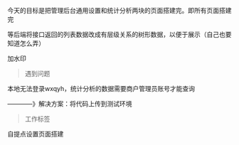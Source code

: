 今天的目标是把管理后台通用设置和统计分析两块的页面搭建完。即所有页面搭建完

等后端将接口返回的列表数据改成有层级关系的树形数据，以便于展示（自己也要知道怎么弄）

加水印





>  遇到问题

 本地无法登录wxqyh，统计分析的数据需要商户管理员账号才能查询

————》解决方案：将代码上传到测试环境

> 工作标签

自提点设置页面搭建